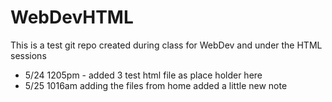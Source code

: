 # WebDevHTML

This is a test git repo created during class for WebDev and under the HTML sessions

- 5/24 1205pm - added 3 test html file as place holder here 
- 5/25 1016am adding the files from home added a little new note
